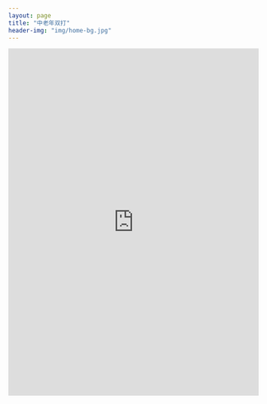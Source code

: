 ```yaml
---
layout: page
title: "中老年双打"
header-img: "img/home-bg.jpg"
---
```


<iframe src="http://actc.challonge.com/2017_double_s/module" width="100%" height="700" frameborder="0" scrolling="auto" allowtransparency="true"></iframe>

